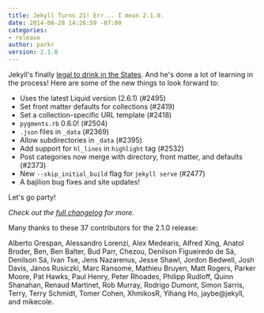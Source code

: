 ```yaml
---
title: Jekyll Turns 21! Err... I mean 2.1.0.
date: 2014-06-28 14:26:59 -07:00
categories:
- release
author: parkr
version: 2.1.0
---
```


Jekyll's finally [legal to drink in the States](https://en.wikipedia.org/wiki/Legal_drinking_age).
And he's done a lot of learning in the process! Here are some of the new
things to look forward to:

- Uses the latest Liquid version (2.6.1) (#2495)
- Set front matter defaults for collections (#2419)
- Set a collection-specific URL template (#2418)
- `pygments.rb` 0.6.0! (#2504)
- `.json` files in `_data` (#2369)
- Allow subdirectories in `_data` (#2395)
- Add support for `hl_lines` in `highlight` tag (#2532)
- Post categories now merge with directory, front matter, and defaults (#2373)
- New `--skip_initial_build` flag for `jekyll serve` (#2477)
- A bajilion bug fixes and site updates!

Let's go party!

*Check out the [full changelog](/docs/history/#v2-1-0) for more.*

Many thanks to these 37 contributors for the 2.1.0 release:

Alberto Grespan, Alessandro Lorenzi, Alex Medearis, Alfred Xing, Anatol Broder, Ben, Ben Balter, Bud Parr, Chezou, Denilson Figueiredo de Sá, Denilson Sá, Ivan Tse, Jens Nazarenus, Jesse Shawl, Jordon Bedwell, Josh Davis, János Rusiczki, Marc Ransome, Mathieu Bruyen, Matt Rogers, Parker Moore, Pat Hawks, Paul Henry, Peter Rhoades, Philipp Rudloff, Quinn Shanahan, Renaud Martinet, Rob Murray, Rodrigo Dumont, Simon Sarris, Terry, Terry Schmidt, Tomer Cohen, XhmikosR, Yihang Ho, jaybe@jekyll, and mikecole.
